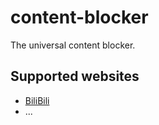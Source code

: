 # content-blocker

The universal content blocker.

## Supported websites

-   [BiliBili](https://www.bilibili.com/)
-   ...
